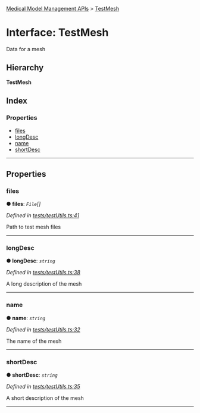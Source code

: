 [Medical Model Management APIs](../README.md) > [TestMesh](../interfaces/testmesh.md)

# Interface: TestMesh

Data for a mesh

## Hierarchy

**TestMesh**

## Index

### Properties

* [files](testmesh.md#files)
* [longDesc](testmesh.md#longdesc)
* [name](testmesh.md#name)
* [shortDesc](testmesh.md#shortdesc)

---

## Properties

<a id="files"></a>

###  files

**● files**: *`File`[]*

*Defined in [tests/testUtils.ts:41](https://github.com/drryanjames/medical-model-management-apis/blob/53e4d53/src/tests/testUtils.ts#L41)*

Path to test mesh files

___
<a id="longdesc"></a>

###  longDesc

**● longDesc**: *`string`*

*Defined in [tests/testUtils.ts:38](https://github.com/drryanjames/medical-model-management-apis/blob/53e4d53/src/tests/testUtils.ts#L38)*

A long description of the mesh

___
<a id="name"></a>

###  name

**● name**: *`string`*

*Defined in [tests/testUtils.ts:32](https://github.com/drryanjames/medical-model-management-apis/blob/53e4d53/src/tests/testUtils.ts#L32)*

The name of the mesh

___
<a id="shortdesc"></a>

###  shortDesc

**● shortDesc**: *`string`*

*Defined in [tests/testUtils.ts:35](https://github.com/drryanjames/medical-model-management-apis/blob/53e4d53/src/tests/testUtils.ts#L35)*

A short description of the mesh

___

